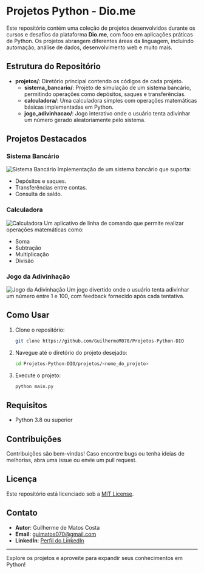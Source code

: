 # Projetos Python - Dio.me

Este repositório contém uma coleção de projetos desenvolvidos durante os cursos e desafios da plataforma **Dio.me**, com foco em aplicações práticas de Python. Os projetos abrangem diferentes áreas da linguagem, incluindo automação, análise de dados, desenvolvimento web e muito mais.

## Estrutura do Repositório

- **projetos/**: Diretório principal contendo os códigos de cada projeto.
  - **sistema_bancario/**: Projeto de simulação de um sistema bancário, permitindo operações como depósitos, saques e transferências.
  - **calculadora/**: Uma calculadora simples com operações matemáticas básicas implementadas em Python.
  - **jogo_adivinhacao/**: Jogo interativo onde o usuário tenta adivinhar um número gerado aleatoriamente pelo sistema.

## Projetos Destacados

### Sistema Bancário
![Sistema Bancário](images/sistema_bancario.png)
Implementação de um sistema bancário que suporta:
- Depósitos e saques.
- Transferências entre contas.
- Consulta de saldo.

### Calculadora
![Calculadora](images/calculadora.png)
Um aplicativo de linha de comando que permite realizar operações matemáticas como:
- Soma
- Subtração
- Multiplicação
- Divisão

### Jogo da Adivinhação
![Jogo da Adivinhação](images/jogo_adivinhacao.png)
Um jogo divertido onde o usuário tenta adivinhar um número entre 1 e 100, com feedback fornecido após cada tentativa.

## Como Usar

1. Clone o repositório:
   ```bash
   git clone https://github.com/GuilhermeM070/Projetos-Python-DIO
   ```

2. Navegue até o diretório do projeto desejado:
   ```bash
   cd Projetos-Python-DIO/projetos/<nome_do_projeto>
   ```

3. Execute o projeto:
   ```bash
   python main.py
   ```

## Requisitos

- Python 3.8 ou superior

## Contribuições

Contribuições são bem-vindas! Caso encontre bugs ou tenha ideias de melhorias, abra uma issue ou envie um pull request.

## Licença

Este repositório está licenciado sob a [MIT License](LICENSE).

## Contato

- **Autor**: Guilherme de Matos Costa
- **Email**: guimatos070@gmail.com
- **LinkedIn**: [Perfil do LinkedIn](https://www.linkedin.com/in/guilherme-matos-413400200)

---

Explore os projetos e aproveite para expandir seus conhecimentos em Python!
